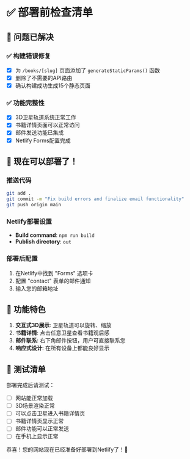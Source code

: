 # ✅ 部署前检查清单

## 🔧 问题已解决

### ✅ 构建错误修复
- [x] 为 `/books/[slug]` 页面添加了 `generateStaticParams()` 函数
- [x] 删除了不需要的API路由
- [x] 确认构建成功生成15个静态页面

### ✅ 功能完整性
- [x] 3D卫星轨道系统正常工作
- [x] 书籍详情页面可以正常访问
- [x] 邮件发送功能已集成
- [x] Netlify Forms配置完成

## 🚀 现在可以部署了！

### 推送代码
```bash
git add .
git commit -m "Fix build errors and finalize email functionality"
git push origin main
```

### Netlify部署设置
- **Build command**: `npm run build`
- **Publish directory**: `out`

### 部署后配置
1. 在Netlify中找到 "Forms" 选项卡
2. 配置 "contact" 表单的邮件通知
3. 输入您的邮箱地址

## 🌟 功能特色

1. **交互式3D展示**: 卫星轨道可以旋转、缩放
2. **书籍详情**: 点击任意卫星查看书籍观后感
3. **邮件联系**: 右下角邮件按钮，用户可直接联系您
4. **响应式设计**: 在所有设备上都能良好显示

## 📱 测试清单

部署完成后请测试：
- [ ] 网站能正常加载
- [ ] 3D场景渲染正常
- [ ] 可以点击卫星进入书籍详情页
- [ ] 书籍详情页显示正常
- [ ] 邮件功能可以正常发送
- [ ] 在手机上显示正常

恭喜！您的网站现在已经准备好部署到Netlify了！🎉
